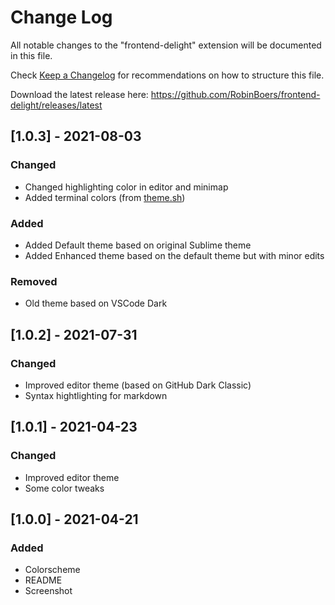 # Change Log

All notable changes to the "frontend-delight" extension will be documented in this file.

Check [Keep a Changelog](http://keepachangelog.com/) for recommendations on how to structure this file.

Download the latest release here: <https://github.com/RobinBoers/frontend-delight/releases/latest>

## [1.0.3] - 2021-08-03
### Changed
- Changed highlighting color in editor and minimap
- Added terminal colors (from [theme.sh](https://github.com/lemnos/theme.sh))

### Added
- Added Default theme based on original Sublime theme
- Added Enhanced theme based on the default theme but with minor edits

### Removed
- Old theme based on VSCode Dark

## [1.0.2] - 2021-07-31
### Changed
- Improved editor theme (based on GitHub Dark Classic)
- Syntax hightlighting for markdown

## [1.0.1] - 2021-04-23
### Changed
- Improved editor theme
- Some color tweaks

## [1.0.0] - 2021-04-21
### Added
- Colorscheme
- README
- Screenshot
